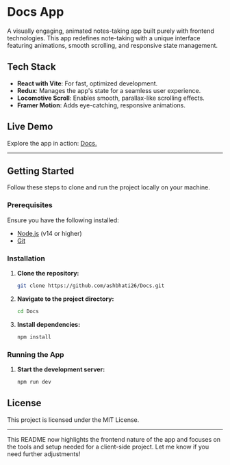# Docs App

A visually engaging, animated notes-taking app built purely with frontend technologies. This app redefines note-taking with a unique interface featuring animations, smooth scrolling, and responsive state management.

## Tech Stack

- **React with Vite**: For fast, optimized development.
- **Redux**: Manages the app's state for a seamless user experience.
- **Locomotive Scroll**: Enables smooth, parallax-like scrolling effects.
- **Framer Motion**: Adds eye-catching, responsive animations.

## Live Demo

Explore the app in action: [Docs.](https://docs-nivn2n6zh-ashish-bhatis-projects.vercel.app/) 

---

## Getting Started

Follow these steps to clone and run the project locally on your machine.

### Prerequisites

Ensure you have the following installed:

- [Node.js](https://nodejs.org/) (v14 or higher)
- [Git](https://git-scm.com/)

### Installation

1. **Clone the repository:**

   ```bash
   git clone https://github.com/ashbhati26/Docs.git
   ```

2. **Navigate to the project directory:**

   ```bash
   cd Docs
   ```

3. **Install dependencies:**

   ```bash
   npm install
   ```

### Running the App

1. **Start the development server:**

   ```bash
   npm run dev
   ```


## License

This project is licensed under the MIT License.

---

This README now highlights the frontend nature of the app and focuses on the tools and setup needed for a client-side project. Let me know if you need further adjustments!
